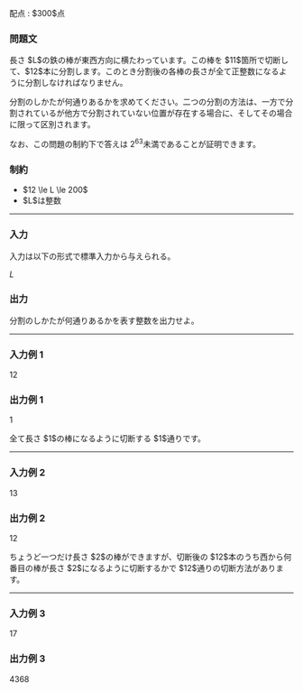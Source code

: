 
<div>

<span>

<span>

<p>
配点 : $300$点
</p>

<div>

<section>

### **問題文**

<p>
長さ $L$の鉄の棒が東西方向に横たわっています。この棒を $11$箇所で切断して、$12$本に分割します。このとき分割後の各棒の長さが全て正整数になるように分割しなければなりません。

分割のしかたが何通りあるかを求めてください。二つの分割の方法は、一方で分割されているが他方で分割されていない位置が存在する場合に、そしてその場合に限って区別されます。

なお、この問題の制約下で答えは $2^{63}$未満であることが証明できます。  
</p>

</section>

</div>

<div>

<section>

### **制約**

<ul>

<li>
$12 \le L \le 200$
</li>

<li>
$L$は整数
</li>

</ul>

</section>

</div>

---

<div>

<div>

<section>

### **入力**

<p>
入力は以下の形式で標準入力から与えられる。
</p>

<div>

$L$
</div>

</section>

</div>

<div>

<section>

### **出力**

<p>
分割のしかたが何通りあるかを表す整数を出力せよ。  
</p>

</section>

</div>

</div>

---

<div>

<section>

### **入力例 1**

<div>

12

</div>

</section>

</div>

<div>

<section>

### **出力例 1**

<div>

1

</div>

<p>
全て長さ $1$の棒になるように切断する $1$通りです。  
</p>

</section>

</div>

---

<div>

<section>

### **入力例 2**

<div>

13

</div>

</section>

</div>

<div>

<section>

### **出力例 2**

<div>

12

</div>

<p>
ちょうど一つだけ長さ $2$の棒ができますが、切断後の $12$本のうち西から何番目の棒が長さ $2$になるように切断するかで $12$通りの切断方法があります。  
</p>

</section>

</div>

---

<div>

<section>

### **入力例 3**

<div>

17

</div>

</section>

</div>

<div>

<section>

### **出力例 3**

<div>

4368

</div>

</section>

</div>

</span>

</span>

</div>
